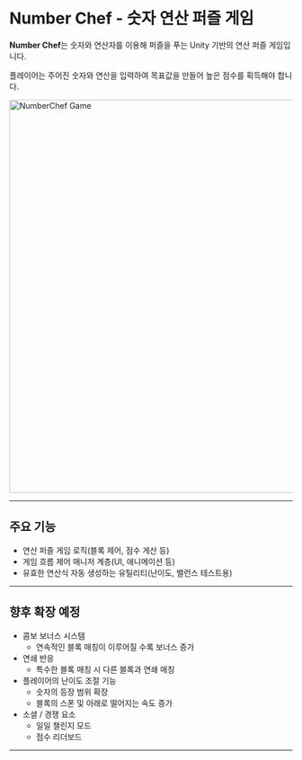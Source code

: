 # Number Chef - 숫자 연산 퍼즐 게임

**Number Chef**는 숫자와 연산자를 이용해 퍼즐을 푸는 Unity 기반의 연산 퍼즐 게임입니다.

플레이어는 주어진 숫자와 연산을 입력하여 목표값을 만들어 높은 점수를 획득해야 합니다.

<img src="https://github.com/user-attachments/assets/c3b0518c-4eec-4666-923e-c13ef1eb7a3b" 
     alt="NumberChef Game" 
     height="700">

---

## 주요 기능
- 연산 퍼즐 게임 로직(블록 제어, 점수 게산 등)
- 게임 흐름 제어 매니저 계층(UI, 애니메이션 등)
- 유효한 연산식 자동 생성하는 유틸리티(난이도, 밸런스 테스트용)

---
## 향후 확장 예정
* 콤보 보너스 시스템
  - 연속적인 블록 매칭이 이루어질 수록 보너스 증가
* 연쇄 반응
  - 특수한 블록 매칭 시 다른 블록과 연쇄 매칭
* 플레이어의 난이도 조절 기능
  - 숫자의 등장 범위 확장
  - 블록의 스폰 및 아래로 떨어지는 속도 증가
* 소셜 / 경쟁 요소
  - 일일 챌린지 모드
  - 점수 리더보드
---
